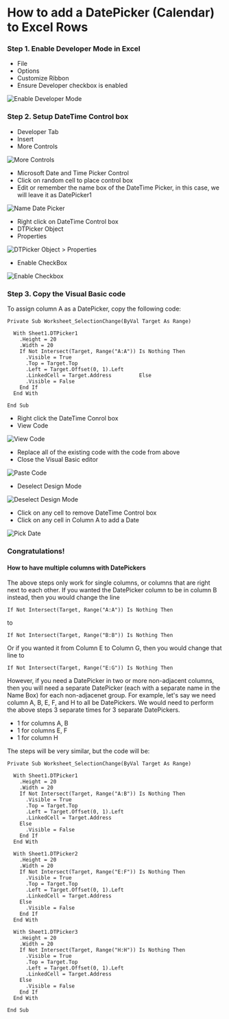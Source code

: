 # How to add a DatePicker (Calendar) to Excel Rows

### Step 1. Enable Developer Mode in Excel
- File
- Options
- Customize Ribbon
- Ensure Developer checkbox is enabled

![Enable Developer Mode](https://github.com/Amallard/excelTricks/blob/master/images/developer-enabled.png)


### Step 2. Setup DateTime Control box
- Developer Tab
- Insert
- More Controls

![More Controls](https://github.com/Amallard/excelTricks/blob/master/images/more-controls.png)

- Microsoft Date and Time Picker Control
- Click on random cell to place control box
- Edit or remember the name box of the DateTime Picker, in this case, we will leave it as DatePicker1

![Name Date Picker](https://github.com/Amallard/excelTricks/blob/master/images/date-pick-name.png)

- Right click on DateTime Control box
- DTPicker Object
- Properties

![DTPicker Object > Properties](https://github.com/Amallard/excelTricks/blob/master/images/properties.png)

- Enable CheckBox

![Enable Checkbox](https://github.com/Amallard/excelTricks/blob/master/images/checkbox-enabled.png)

### Step 3. Copy the Visual Basic code

To assign column A as a DatePicker, copy the following code:

```
Private Sub Worksheet_SelectionChange(ByVal Target As Range)
  
  With Sheet1.DTPicker1
    .Height = 20         
    .Width = 20         
    If Not Intersect(Target, Range("A:A")) Is Nothing Then             
      .Visible = True             
      .Top = Target.Top             
      .Left = Target.Offset(0, 1).Left             
      .LinkedCell = Target.Address         Else             
      .Visible = False         
    End If     
  End With               
      
End Sub
```
- Right click the DateTime Conrol box
- View Code

![View Code](https://github.com/Amallard/excelTricks/blob/master/images/view-code.png)

- Replace all of the existing code with the code from above
- Close the Visual Basic editor

![Paste Code](https://github.com/Amallard/excelTricks/blob/master/images/paste-code.png)

- Deselect Design Mode

![Deselect Design Mode](https://github.com/Amallard/excelTricks/blob/master/images/deselect-design.png)

- Click on any cell to remove DateTime Control box
- Click on any cell in Column A to add a Date

![Pick Date](https://github.com/Amallard/excelTricks/blob/master/images/pick-date.png)

### Congratulations!

#### How to have multiple columns with DatePickers

The above steps only work for single columns, or columns that are right next to each other. If you wanted the DatePicker column to be in column B instead, then you would change the line 

```
If Not Intersect(Target, Range("A:A")) Is Nothing Then
```
to

```
If Not Intersect(Target, Range("B:B")) Is Nothing Then
```

Or if you wanted it from Column E to Column G, then you would change that line to 

```
If Not Intersect(Target, Range("E:G")) Is Nothing Then
```

However, if you need a DatePicker in two or more non-adjacent columns, then you will need a separate DatePicker (each with a separate name in the Name Box) for each non-adjacenet group. For example, let's say we need column A, B, E, F, and H to all be DatePickers. We would need to perform the above steps 3 separate times for 3 separate DatePickers.
- 1 for columns A, B
- 1 for columns E, F
- 1 for column H

The steps will be very similar, but the code will be:

```
Private Sub Worksheet_SelectionChange(ByVal Target As Range)    

  With Sheet1.DTPicker1    
    .Height = 20             
    .Width = 20             
    If Not Intersect(Target, Range("A:B")) Is Nothing Then
      .Visible = True
      .Top = Target.Top
      .Left = Target.Offset(0, 1).Left
      .LinkedCell = Target.Address
    Else
      .Visible = False
    End If
  End With

  With Sheet1.DTPicker2    
    .Height = 20             
    .Width = 20             
    If Not Intersect(Target, Range("E:F")) Is Nothing Then
      .Visible = True
      .Top = Target.Top
      .Left = Target.Offset(0, 1).Left
      .LinkedCell = Target.Address
    Else
      .Visible = False
    End If
  End With

  With Sheet1.DTPicker3    
    .Height = 20             
    .Width = 20             
    If Not Intersect(Target, Range("H:H")) Is Nothing Then
      .Visible = True
      .Top = Target.Top
      .Left = Target.Offset(0, 1).Left
      .LinkedCell = Target.Address
    Else
      .Visible = False
    End If
  End With
  
End Sub
```
